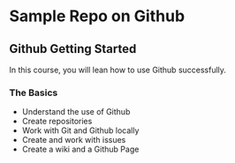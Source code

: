 # Sample Repo on Github

## Github Getting Started
In this course, you will lean how to use Github successfully.

### The Basics
- Understand the use of Github
- Create repositories
- Work with Git and Github locally
- Create and work with issues
- Create a wiki and a Github Page
